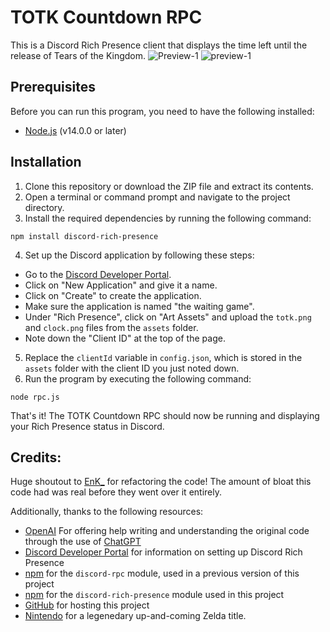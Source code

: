 # TOTK Countdown RPC

This is a Discord Rich Presence client that displays the time left until the release of Tears of the Kingdom.
![Preview-1](https://user-images.githubusercontent.com/87764384/231173107-2a5e01e8-1a9f-4743-bc8c-034a35287fe6.png)
![preview-1](https://user-images.githubusercontent.com/87764384/231172907-99424b50-f548-49ed-9671-df2a6946b07e.png)

## Prerequisites

Before you can run this program, you need to have the following installed:

- [Node.js](https://nodejs.org/en/) (v14.0.0 or later)


## Installation

1. Clone this repository or download the ZIP file and extract its contents.
2. Open a terminal or command prompt and navigate to the project directory.
3. Install the required dependencies by running the following command:

```
npm install discord-rich-presence
```

4. Set up the Discord application by following these steps:
- Go to the [Discord Developer Portal](https://discord.com/developers/applications).
- Click on "New Application" and give it a name.
- Click on "Create" to create the application.
- Make sure the application is named "the waiting game".
- Under "Rich Presence", click on "Art Assets" and upload the `totk.png` and `clock.png` files from the `assets` folder.
- Note down the "Client ID" at the top of the page.
5. Replace the `clientId` variable in `config.json`, which is stored in the `assets` folder with the client ID you just noted down.
6. Run the program by executing the following command:

```
node rpc.js
```

That's it! The TOTK Countdown RPC should now be running and displaying your Rich Presence status in Discord.


## Credits:

Huge shoutout to [EnK_](https://www.github.com/EnKdev/) for refactoring the code! The amount of bloat this code had was real before they went over it entirely.

Additionally, thanks to the following resources:
- [OpenAI](https://openai.com/) For offering help writing and understanding the original code through the use of [ChatGPT](https://openai.com/blog/chatgpt)
- [Discord Developer Portal](https://discord.com/developers/docs/intro) for information on setting up Discord Rich Presence
- [npm](https://www.npmjs.com/) for the `discord-rpc` module, used in a previous version of this project
- [npm](https://www.npmjs.com/) for the `discord-rich-presence` module used in this project
- [GitHub](https://github.com/) for hosting this project
- [Nintendo](https://www.nintendo.com/) for a legenedary up-and-coming Zelda title.
